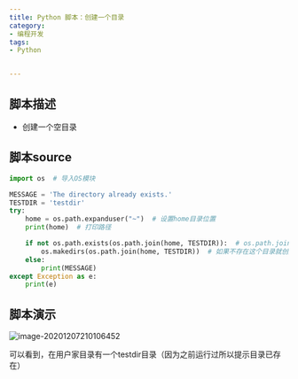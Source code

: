 ```yaml
---
title: Python 脚本：创建一个目录
category: 
- 编程开发
tags: 
- Python


---
```


## 脚本描述

- 创建一个空目录

## 脚本source

```python
import os  # 导入OS模块

MESSAGE = 'The directory already exists.'
TESTDIR = 'testdir'
try:
    home = os.path.expanduser("~")  # 设置home目录位置
    print(home)  # 打印路径

    if not os.path.exists(os.path.join(home, TESTDIR)):  # os.path.join() 绝对路径
        os.makedirs(os.path.join(home, TESTDIR))  # 如果不存在这个目录就创建
    else:
        print(MESSAGE)
except Exception as e:
    print(e)
```

## 脚本演示

![image-20201207210106452](https://cdn.jsdelivr.net/gh/John-tlh/blog/images/2020image-20201207210106452.png)

可以看到，在用户家目录有一个testdir目录（因为之前运行过所以提示目录已存在）

<!-- more -->